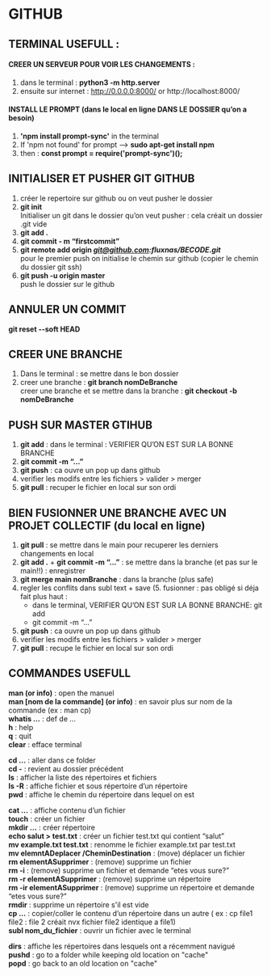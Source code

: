 # GITHUB

## TERMINAL USEFULL : 
#### CREER UN SERVEUR POUR VOIR LES CHANGEMENTS :
1. dans le terminal : **python3 -m http.server**
2. ensuite sur internet : http://0.0.0.0:8000/ or http://localhost:8000/

#### INSTALL LE PROMPT (dans le local en ligne DANS LE DOSSIER qu’on a besoin)
1. **'npm install prompt-sync'** in the terminal
2. If 'npm not found' for prompt --> **sudo apt-get install npm**
3. then : **const prompt = require('prompt-sync')();**


## INITIALISER ET PUSHER GIT GITHUB  
1. créer le repertoire sur github ou on veut pusher le dossier  
2. **git init**    
    Initialiser un git dans le dossier qu’on veut pusher : cela créait un dossier .git vide  
3. **git add .**  
4. **git commit - m “firstcommit”**  
5. **git remote add origin *git@github.com:fluxnas/BECODE.git***  
    pour le premier push on initialise le chemin sur github (copier le chemin du dossier git ssh)  
6. **git push -u origin master**   
    push le dossier sur le github   

## ANNULER UN COMMIT   
**git reset --soft HEAD**  

## CREER UNE BRANCHE  
1. Dans le terminal : se mettre dans le bon dossier  
2. creer une branche : **git branch nomDeBranche**  
    creer une branche et se mettre dans la branche : **git checkout -b nomDeBranche**   
    
## PUSH SUR MASTER GTIHUB
1. **git add** : dans le terminal : VERIFIER QU’ON EST SUR LA BONNE BRANCHE
2. **git commit -m “...”**
3. **git push** : ca ouvre un pop up dans github 
4. verifier les modifs entre les fichiers > valider > merger
5. **git pull** : recuper le fichier en local sur son ordi

## BIEN FUSIONNER UNE BRANCHE AVEC UN PROJET COLLECTIF (du local en ligne)
1. **git pull** : se mettre dans le main pour recuperer les derniers changements en local
2. **git add .** + **git commit -m “...”** : se mettre dans la branche (et pas sur le main!!) : enregistrer
3. **git merge main nomBranche** : dans la branche (plus safe)
4. regler les conflits dans subl text + save 
    (5. fusionner : pas obligé si déja fait plus haut : 
    - dans le terminal, VERIFIER QU’ON EST SUR LA BONNE BRANCHE: git add
    - git commit -m “...” 
6. **git push** : ca ouvre un pop up dans github 
7. verifier les modifs entre les fichiers > valider > merger
8. **git pull** : recupe le fichier en local sur son ordi

## COMMANDES USEFULL

**man (or info)** : open the manuel    
**man [nom de la commande] (or info)** : en savoir plus sur nom de la commande (ex : man cp)  
**whatis …** : def de …  
**h** : help  
**q** : quit   
**clear** : efface terminal  

**cd …** : aller dans ce folder  
**cd -** : revient au dossier précédent  
**ls** : afficher la liste des répertoires et fichiers   
**ls -R** : affiche fichier et sous répertoire d’un répertoire  
**pwd** : affiche le chemin du répertoire dans lequel on est  

**cat …** : affiche contenu d’un fichier   
**touch** : créer un fichier  
**mkdir ...** : créer répertoire  
**echo salut > test.txt** : créer un fichier test.txt qui contient “salut”  
**mv example.txt test.txt** : renomme le fichier example.txt par test.txt  
**mv elemntADeplacer /CheminDestination** : (move) déplacer un fichier   
**rm elementASupprimer** : (remove) supprime un fichier  
**rm -i** : (remove) supprime un fichier et demande “etes vous sure?”  
**rm -r elementASupprimer** : (remove) supprime un répertoire  
**rm -ir elementASupprimer** : (remove) supprime un répertoire et demande “etes vous sure?”  
**rmdir** : supprime un répertoire s'il est vide  
**cp …** : copier/coller le contenu d’un répertoire dans un autre ( ex : cp file1 file2 : file 2 créait nvx fichier file2 identique a file1)  
**subl nom_du_fichier** : ouvrir un fichier avec le terminal  


**dirs** : affiche les répertoires dans lesquels ont a récemment navigué  
**pushd** : go to a folder while keeping old location on "cache"  
**popd** : go back to an old location on "cache"  

